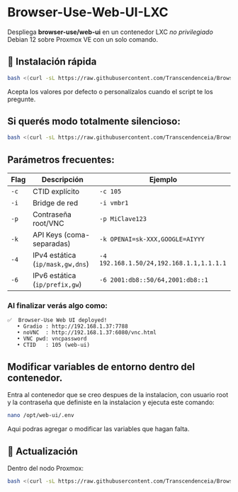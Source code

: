 # Browser-Use-Web-UI-LXC
Despliega **browser-use/web-ui** en un contenedor LXC *no privilegiado* Debian 12 sobre Proxmox VE  con un solo comando.


## 🚀 Instalación rápida

```bash
bash <(curl -sL https://raw.githubusercontent.com/Transcendenceia/Browser-Use-Web-UI-LXC/main/create-webui-lxc.sh)

```
Acepta los valores por defecto o personalízalos cuando el script te los pregunte.

## Si querés modo totalmente silencioso:
```bash
bash <(curl -sL https://raw.githubusercontent.com/Transcendenceia/Browser-Use-Web-UI-LXC/main/create-webui-lxc.sh) -q

```
## Parámetros frecuentes:
| Flag | Descripción                      | Ejemplo                                  |
| ---- | -------------------------------- | ---------------------------------------- |
| `-c` | CTID explícito                   | `-c 105`                                 |
| `-i` | Bridge de red                    | `-i vmbr1`                               |
| `-p` | Contraseña root/VNC              | `-p MiClave123`                          |
| `-k` | API Keys (coma-separadas)        | `-k OPENAI=sk-XXX,GOOGLE=AIYYY`          |
| `-4` | IPv4 estática (`ip/mask,gw,dns`) | `-4 192.168.1.50/24,192.168.1.1,1.1.1.1` |
| `-6` | IPv6 estática (`ip/prefix,gw`)   | `-6 2001:db8::50/64,2001:db8::1`         |

### Al finalizar verás algo como:
```
✅  Browser-Use Web UI deployed!
   • Gradio : http://192.168.1.37:7788
   • noVNC  : http://192.168.1.37:6080/vnc.html
   • VNC pwd: vncpassword
   • CTID   : 105 (web-ui)
```
## Modificar variables de entorno dentro del contenedor.
Entra al contenedor que se creo despues de la instalacion, con usuario root y la contraseña que definiste en la instalacion y ejecuta este comando:
```bash
nano /opt/web-ui/.env
```
Aqui podras agregar o modificar las variables que hagan falta.

## 🔄 Actualización
Dentro del nodo Proxmox:
```bash
bash <(curl -sL https://raw.githubusercontent.com/Transcendenceia/Browser-Use-Web-UI-LXC/main/update-webui.sh)

```
